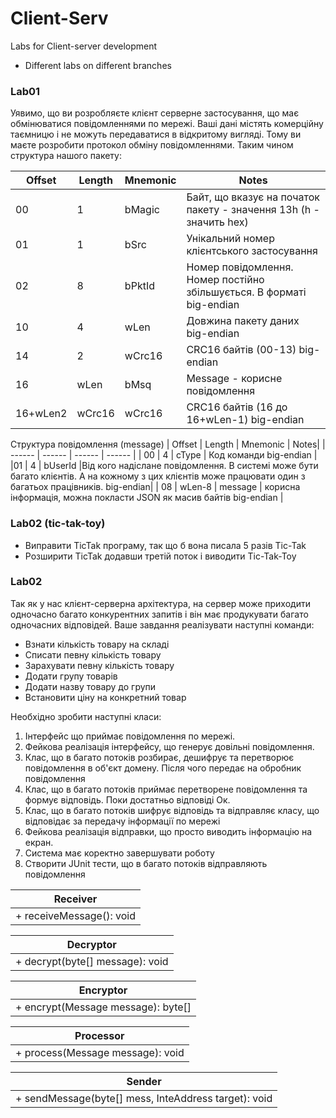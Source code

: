 # Client-Serv
Labs for Client-server development
- Different labs on different branches

### Lab01
Уявимо, що ви розробляєте клієнт серверне застосування, що має обмінюватися повідомленнями по мережі. Ваші дані містять комерційну таємницю і не можуть передаватися в відкритому вигляді. Тому ви маєте розробити протокол обміну повідомленнями. Таким чином структура нашого пакету:

| Offset | Length | Mnemonic | Notes|
| ------ | ------ | ------ | ------ | 
| 00 | 1 | bMagic | Байт, що вказує на початок пакету - значення 13h (h - значить hex) |
|01 | 1 | bSrc | Унікальний номер клієнтського застосування |
|02 | 8 | bPktId | Номер повідомлення. Номер постійно збільшується. В форматі big-endian |
|10 | 4 | wLen | Довжина пакету даних big-endian |
|14 | 2 | wCrc16 | CRC16 байтів (00-13) big-endian|
|16 | wLen | bMsq | Message - корисне повідомлення|
|16+wLen2 | wCrc16 | wCrc16 | CRC16 байтів (16 до 16+wLen-1) big-endian|

Структура повідомлення (message)
| Offset | Length | Mnemonic | Notes|
| ------ | ------ | ------ | ------ | 
| 00 | 4 | cType | Код команди big-endian |
|01 | 4 | bUserId |Від кого надіслане повідомлення. В системі може бути багато клієнтів. А на кожному з цих клієнтів може працювати один з багатьох працівників. big-endian|
| 08 | wLen-8 | message | корисна інформація, можна покласти JSON як масив байтів big-endian |


### Lab02 (tic-tak-toy)

* Виправити TicTak програму, так що б вона писала 5 разів Tic-Tak
* Розширити TicTak додавши третій поток і виводити Tic-Tak-Toy

### Lab02
Так як у нас клієнт-серверна архітектура, на сервер може приходити одночасно багато конкурентних запитів і він має продукувати багато одночасних відповідей.
Ваше завдання реалізувати наступні команди:
* Взнати кількість товару на складі
* Списати певну кількість товару
* Зарахувати певну кількість товару
* Додати групу товарів
* Додати назву товару до групи
* Встановити ціну на конкретний товар

Необхідно зробити наступні класи:

1. Інтерфейс що приймає повідомлення по мережі.
2. Фейкова реалізація інтерфейсу, що генерує довільні повідомлення.
3. Клас, що в багато потоків розбирає, дешифрує та перетворює повідомлення в об'єкт домену. Після чого передає на обробник повідомлення
4. Клас, що в багато потоків приймає перетворене повідомлення та формує відповідь. Поки достатньо відповіді Ок.
5. Клас, що в багато потоків шифрує відповідь та відправляє класу, що відповідає за передачу інформації по мережі
6. Фейкова реалізація відправки, що просто виводить інформацію на екран.
7. Система має коректно завершувати роботу
8. Створити JUnit тести, що в багато потоків відправляють повідомлення

| Receiver |
| ------ | 
| + receiveMessage(): void | 

| Decryptor |
| ------ | 
| + decrypt(byte[] message): void |

| Encryptor |
| ------ | 
| + encrypt(Message message): byte[] |

| Processor |
| ------ | 
| + process(Message message): void |

| Sender |
| ------ | 
| + sendMessage(byte[] mess, InteAddress target): void |
